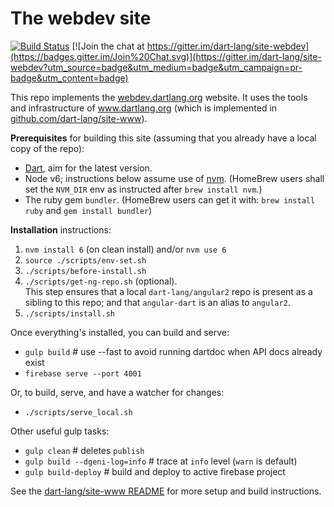 # The webdev site

[![Build Status](https://travis-ci.org/dart-lang/site-webdev.svg?branch=master)](https://travis-ci.org/dart-lang/site-webdev)
[![Join the chat at https://gitter.im/dart-lang/site-webdev](https://badges.gitter.im/Join%20Chat.svg)](https://gitter.im/dart-lang/site-webdev?utm_source=badge&utm_medium=badge&utm_campaign=pr-badge&utm_content=badge)

This repo implements the [webdev.dartlang.org](http://webdev.dartlang.org) website. It uses the tools and infrastructure of
www.dartlang.org (which is implemented in [github.com/dart-lang/site-www](https://github.com/dart-lang/site-www)).

**Prerequisites** for building this site (assuming that you already have a local copy of the repo):

- [Dart](https://www.dartlang.org/install), aim for the latest version.
- Node v6; instructions below assume use of [nvm](https://github.com/creationix/nvm).
  (HomeBrew users shall set the `NVM_DIR` env as instructed after `brew install nvm`.)
- The ruby gem `bundler`. (HomeBrew users can get it with: `brew install ruby` and `gem install bundler`)

**Installation** instructions:

1. `nvm install 6` (on clean install) and/or `nvm use 6`
1. `source ./scripts/env-set.sh`
1. `./scripts/before-install.sh`
1. `./scripts/get-ng-repo.sh` (optional).<br>
   This step ensures that a local `dart-lang/angular2` repo is present as a sibling to this repo;
   and that `angular-dart` is an alias to `angular2`.
1. `./scripts/install.sh`

Once everything's installed, you can build and serve:

- `gulp build` # use --fast to avoid running dartdoc when API docs already exist
- `firebase serve --port 4001`

Or, to build, serve, and have a watcher for changes:

- `./scripts/serve_local.sh`

Other useful gulp tasks:

- `gulp clean` # deletes `publish`
- `gulp build --dgeni-log=info` # trace at `info` level (`warn` is default)
- `gulp build-deploy` # build and deploy to active firebase project

See the [dart-lang/site-www README](https://github.com/dart-lang/site-www/blob/master/README.md) for more setup and build instructions.
